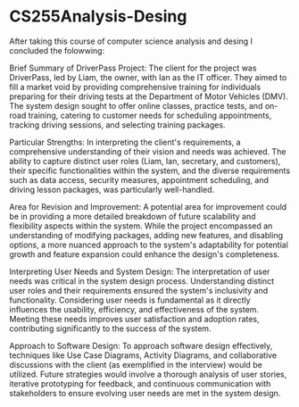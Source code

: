 # CS255Analysis-Desing


After taking this course of computer science analysis and desing I concluded the folowwing:

Brief Summary of DriverPass Project:
The client for the project was DriverPass, led by Liam, the owner, with Ian as the IT officer. They aimed to fill a market void by providing comprehensive training for individuals preparing for their driving tests at the Department of Motor Vehicles (DMV). The system design sought to offer online classes, practice tests, and on-road training, catering to customer needs for scheduling appointments, tracking driving sessions, and selecting training packages.

Particular Strengths:
In interpreting the client's requirements, a comprehensive understanding of their vision and needs was achieved. The ability to capture distinct user roles (Liam, Ian, secretary, and customers), their specific functionalities within the system, and the diverse requirements such as data access, security measures, appointment scheduling, and driving lesson packages, was particularly well-handled.

Area for Revision and Improvement:
A potential area for improvement could be in providing a more detailed breakdown of future scalability and flexibility aspects within the system. While the project encompassed an understanding of modifying packages, adding new features, and disabling options, a more nuanced approach to the system's adaptability for potential growth and feature expansion could enhance the design's completeness.

Interpreting User Needs and System Design:
The interpretation of user needs was critical in the system design process. Understanding distinct user roles and their requirements ensured the system's inclusivity and functionality. Considering user needs is fundamental as it directly influences the usability, efficiency, and effectiveness of the system. Meeting these needs improves user satisfaction and adoption rates, contributing significantly to the success of the system.

Approach to Software Design:
To approach software design effectively, techniques like Use Case Diagrams, Activity Diagrams, and collaborative discussions with the client (as exemplified in the interview) would be utilized. Future strategies would involve a thorough analysis of user stories, iterative prototyping for feedback, and continuous communication with stakeholders to ensure evolving user needs are met in the system design.

